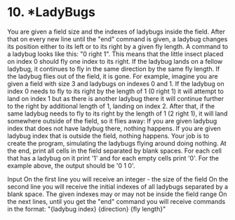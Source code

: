 # 10. *LadyBugs
You are given a field size and the indexes of ladybugs inside the field. After that on every new line until the &quot;end&quot;
command is given, a ladybug changes its position either to its left or to its right by a given fly length.
A command to a ladybug looks like this: &quot;0 right 1&quot;. This means that the little insect placed on index 0 should fly one
index to its right. If the ladybug lands on a fellow ladybug, it continues to fly in the same direction by the same fly
length. If the ladybug flies out of the field, it is gone.
For example, imagine you are given a field with size 3 and ladybugs on indexes 0 and 1. If the ladybug on index 0
needs to fly to its right by the length of 1 (0 right 1) it will attempt to land on index 1 but as there is another ladybug
there it will continue further to the right by additional length of 1, landing on index 2. After that, if the same ladybug
needs to fly to its right by the length of 1 (2 right 1), it will land somewhere outside of the field, so it flies away:
If you are given ladybug index that does not have ladybug there, nothing happens. If you are given ladybug index
that is outside the field, nothing happens.
Your job is to create the program, simulating the ladybugs flying around doing nothing. At the end, print all cells in
the field separated by blank spaces. For each cell that has a ladybug on it print &#39;1&#39; and for each empty cells print &#39;0&#39;.
For the example above, the output should be &#39;0 1 0&#39;.

Input
On the first line you will receive an integer - the size of the field
On the second line you will receive the initial indexes of all ladybugs separated by a blank space. The given
indexes may or may not be inside the field range
On the next lines, until you get the &quot;end&quot; command you will receive commands in the format: &quot;{ladybug
index} {direction} {fly length}&quot;